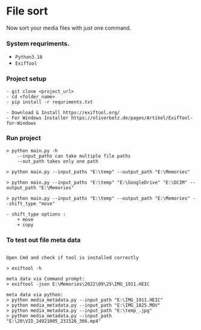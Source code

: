 # File sort

Now sort your media files with just one command.

### System requriments.
- `Python3.10`
- `ExifTool`


### Project setup
```
- git clone <project_url>
- cd <folder_name>
- pip install -r requriments.txt

- Download & Install https://exiftool.org/
- For Windows Installer https://oliverbetz.de/pages/Artikel/ExifTool-for-Windows
```

### Run project 
```
> python main.py -h
    --input_paths can take multiple file paths 
    --out_path takes only one path

> python main.py --input_paths "E:\temp" --output_path "E:\Memories"

> python main.py --input_paths "E:\temp" "E:\GoogleDrive" "E:\DCIM" --output_path "E:\Memories"

> python main.py --input_paths "E:\temp" --output_path "E:\Memories" --shift_type "move"

- shift_type options : 
    + move
    + copy 

```

### To test out file meta data
```

Open Cmd and check if tool is installed correctly 

> exiftool -h

meta data via Command prompt:
> exiftool -json E:\Memories\2022\09\25\IMG_1911.HEIC

meta data via python:
> python media_metadata.py --input_path "E:\IMG_1911.HEIC"
> python media_metadata.py --input_path "E:\IMG_1825.MOV" 
> python media_metadata.py --input_path "E:\temp_.jpg"
> python media_metadata.py --input_path "E:\20\VID_24921005_231526_366.mp4"
```